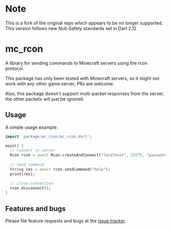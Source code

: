 # Note

This is a fork of the original repo which appears to be no longer supported. This version follows new Null-Safety standards set in Dart 2.12

# mc_rcon

A library for sending commands to Minecraft servers using the rcon protocol.

This package has only been tested with Minecraft servers, so it might not work with any other game server, PRs are welcome.

Also, this package doesn't support multi-packet responses from the server, the other packets will just be ignored.

## Usage

A simple usage example:

```dart
import 'package:mc_rcon/mc_rcon.dart';

main() {
  // connect to server
  Rcon rcon = await Rcon.createAndConnect("localhost", 25575, "password");
  
  // send command
  String res = await rcon.sendCommand("help");
  print(res);

  // close connection
  rcon.disconnect();
}
```

## Features and bugs

Please file feature requests and bugs at the [issue tracker][tracker].

[tracker]: https://github.com/7ixi0/dart-mc_rcon/issues
